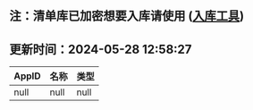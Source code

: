 ## 注：清单库已加密想要入库请使用 ([入库工具](https://github.com/BlankTMing/ManifestAutoUpdate/releases))

## 更新时间：2024-05-28 12:58:27
| AppID | 名称 | 类型  |
| :-------------------- | :----------------------------- | :----------- |
| null | null| null |
